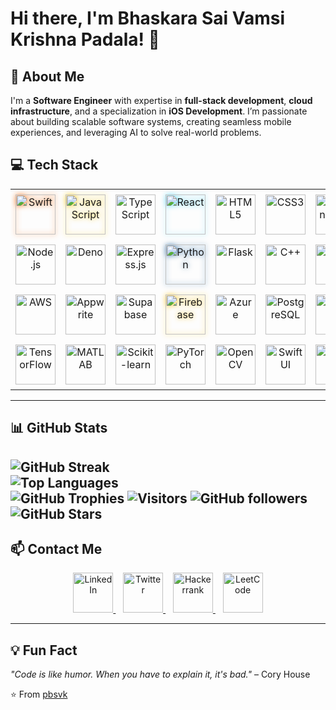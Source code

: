 # Hi there, I'm Bhaskara Sai Vamsi Krishna Padala! 👋

## 🚀 About Me  
I'm a **Software Engineer** with expertise in **full-stack development**, **cloud infrastructure**, and a specialization in **iOS Development**. I’m passionate about building scalable software systems, creating seamless mobile experiences, and leveraging AI to solve real-world problems.

## 💻 Tech Stack 

<table style="border-collapse: collapse; border: none;">
  <tr>
    <td align="center" style="padding: 8px; border: none;">
      <a href="https://swift.org/" target="_blank">
        <img src="https://skillicons.dev/icons?i=swift" alt="Swift" width="64" height="64" loading="lazy" style="filter: drop-shadow(0 0 4px #f97316);"/>
      </a>
    </td>
    <td align="center" style="padding: 8px; border: none;">
      <a href="https://www.javascript.com/" target="_blank">
        <img src="https://skillicons.dev/icons?i=javascript" alt="JavaScript" width="64" height="64" loading="lazy" style="filter: drop-shadow(0 0 4px #facc15);"/>
      </a>
    </td>
    <td align="center" style="padding: 8px; border: none;">
      <a href="https://www.typescriptlang.org/" target="_blank">
        <img src="https://skillicons.dev/icons?i=typescript" alt="TypeScript" width="64" height="64"/>
      </a>
    </td>
    <td align="center" style="padding: 8px; border: none;">
      <a href="https://reactjs.org/" target="_blank">
        <img src="https://skillicons.dev/icons?i=react" alt="React" width="64" height="64" loading="lazy" style="filter: drop-shadow(0 0 4px #61dafb);"/>
      </a>
    </td>
    <td align="center" style="padding: 8px; border: none;">
      <a href="https://developer.mozilla.org/en-US/docs/Web/Guide/HTML/HTML5" target="_blank">
        <img src="https://skillicons.dev/icons?i=html" alt="HTML5" width="64" height="64"/>
      </a>
    </td>
    <td align="center" style="padding: 8px; border: none;">
      <a href="https://developer.mozilla.org/en-US/docs/Web/CSS" target="_blank">
        <img src="https://skillicons.dev/icons?i=css" alt="CSS3" width="64" height="64"/>
      </a>
    </td>
    <td align="center" style="padding: 8px; border: none;">
      <a href="https://tailwindcss.com/" target="_blank">
        <img src="https://skillicons.dev/icons?i=tailwind" alt="TailwindCSS" width="64" height="64"/>
      </a>
    </td>
  </tr>
  <tr>
    <td align="center" style="padding: 8px; border: none;">
      <a href="https://nodejs.org/" target="_blank">
        <img src="https://skillicons.dev/icons?i=nodejs" alt="Node.js" width="64" height="64"/>
      </a>
    </td>
    <td align="center" style="padding: 8px; border: none;">
      <a href="https://deno.land/" target="_blank">
        <img src="https://skillicons.dev/icons?i=deno" alt="Deno" width="64" height="64"/>
      </a>
    </td>
    <td align="center" style="padding: 8px; border: none;">
      <a href="https://expressjs.com/" target="_blank">
        <img src="https://skillicons.dev/icons?i=express" alt="Express.js" width="64" height="64"/>
      </a>
    </td>
    <td align="center" style="padding: 8px; border: none;">
      <a href="https://www.python.org/" target="_blank">
        <img src="https://skillicons.dev/icons?i=python" alt="Python" width="64" height="64" loading="lazy" style="filter: drop-shadow(0 0 4px #3776ab);"/>
      </a>
    </td>
    <td align="center" style="padding: 8px; border: none;">
      <a href="https://flask.palletsprojects.com/" target="_blank">
        <img src="https://skillicons.dev/icons?i=flask" alt="Flask" width="64" height="64"/>
      </a>
    </td>
    <td align="center" style="padding: 8px; border: none;">
      <a href="https://isocpp.org/" target="_blank">
        <img src="https://skillicons.dev/icons?i=cpp" alt="C++" width="64" height="64"/>
      </a>
    </td>
    <td align="center" style="padding: 8px; border: none;">
      <a href="https://en.wikipedia.org/wiki/C_(programming_language)" target="_blank">
        <img src="https://skillicons.dev/icons?i=c" alt="C" width="64" height="64"/>
      </a>
    </td>
  </tr>
  <tr>
    <td align="center" style="padding: 8px; border: none;">
      <a href="https://aws.amazon.com/" target="_blank">
        <img src="https://skillicons.dev/icons?i=aws" alt="AWS" width="64" height="64"/>
      </a>
    </td>
    <td align="center" style="padding: 8px; border: none;">
      <a href="#" target="_blank">
        <img src="https://skillicons.dev/icons?i=appwrite" alt="Appwrite" width="64" height="64"/>
      </a>
    </td>
    <td align="center" style="padding: 8px; border: none;">
      <a href="https://supabase.com/" target="_blank">
        <img src="https://skillicons.dev/icons?i=supabase" alt="Supabase" width="64" height="64"/>
      </a>
    </td>
    <td align="center" style="padding: 8px; border: none;">
      <a href="https://firebase.google.com/" target="_blank">
        <img src="https://skillicons.dev/icons?i=firebase" alt="Firebase" width="64" height="64" loading="lazy" style="filter: drop-shadow(0 0 4px #ffca28);"/>
      </a>
    </td>
    <td align="center" style="padding: 8px; border: none;">
      <a href="https://azure.microsoft.com/en-us/" target="_blank">
        <img src="https://skillicons.dev/icons?i=azure" alt="Azure" width="64" height="64"/>
      </a>
    </td>
    <td align="center" style="padding: 8px; border: none;">
      <a href="https://www.postgresql.org/" target="_blank">
        <img src="https://skillicons.dev/icons?i=postgresql" alt="PostgreSQL" width="64" height="64"/>
      </a>
    </td>
    <td align="center" style="padding: 8px; border: none;">
      <a href="https://www.sqlite.org/" target="_blank">
        <img src="https://skillicons.dev/icons?i=sqlite" alt="SQLite" width="64" height="64"/>
      </a>
    </td>
  </tr>
  <tr>
    <td align="center" style="padding: 8px; border: none;">
      <a href="https://www.tensorflow.org/" target="_blank">
        <img src="https://skillicons.dev/icons?i=tensorflow" alt="TensorFlow" width="64" height="64"/>
      </a>
    </td>
    <td align="center" style="padding: 8px; border: none;">
      <a href="https://www.mathworks.com/products/matlab.html" target="_blank">
        <img src="https://skillicons.dev/icons?i=matlab" alt="MATLAB" width="64" height="64"/>
      </a>
    </td>
    <td align="center" style="padding: 8px; border: none;">
      <a href="https://scikit-learn.org/stable/" target="_blank">
        <img src="https://skillicons.dev/icons?i=scikitlearn" alt="Scikit-learn" width="64" height="64"/>
      </a>
    </td>
    <td align="center" style="padding: 8px; border: none;">
      <a href="https://pytorch.org/" target="_blank">
        <img src="https://skillicons.dev/icons?i=pytorch" alt="PyTorch" width="64" height="64"/>
      </a>
    </td>
    <td align="center" style="padding: 8px; border: none;">
      <a href="https://opencv.org/" target="_blank">
        <img src="https://skillicons.dev/icons?i=opencv" alt="OpenCV" width="64" height="64"/>
      </a>
    </td>
    <td align="center" style="padding: 8px; border: none;">
      <a href="https://developer.apple.com/swiftui/" target="_blank">
        <img src="https://github.com/user-attachments/assets/a6e0e700-0c8f-483e-abb9-8d1aafea34bd" alt="SwiftUI" width="64" height="64"/>
      </a>
    </td>
    <td align="center" style="padding: 8px; border: none;">
  <a href="https://www.djangoproject.com/" target="_blank">
    <img src="https://cdn.jsdelivr.net/gh/devicons/devicon/icons/django/django-plain.svg" alt="Django" width="64" height="64"/>
  </a>
</td>
  </tr>
</table>

---
## 📊 GitHub Stats  
![GitHub Streak](https://github-readme-streak-stats.herokuapp.com/?user=pbsvk&theme=radical&hide_border=true)  
![Top Languages](https://github-readme-stats.vercel.app/api/top-langs/?username=pbsvk&layout=compact&theme=radical&hide_border=true)  
![GitHub Trophies](https://github-profile-trophy.vercel.app/?username=pbsvk&theme=radical&no-frame=true&no-bg=false&margin-w=4)
![Visitors](https://komarev.com/ghpvc/?username=pbsvk&style=flat&color=brightgreen)
![GitHub followers](https://img.shields.io/github/followers/pbsvk?label=Follow&style=social)
![GitHub Stars](https://img.shields.io/github/stars/pbsvk?affiliations=OWNER&style=social)
---

## 📫 Contact Me  
<p align="center">
  <a href="https://linkedin.com/in/pbsvk" target="_blank">
    <img src="https://skillicons.dev/icons?i=linkedin" alt="LinkedIn" width="64" height="64"/>
  </a>
  &nbsp;&nbsp;
  <a href="https://twitter.com/pbsvk" target="_blank">
    <img src="https://upload.wikimedia.org/wikipedia/commons/thumb/5/5a/X_icon_2.svg/1483px-X_icon_2.svg.png" alt="Twitter" width="64" height="64"/>
  </a>
  &nbsp;&nbsp;
  <a href="https://www.hackerrank.com/profile/bsvkpadala" target="_blank">
    <img src="https://upload.wikimedia.org/wikipedia/commons/4/40/HackerRank_Icon-1000px.png" alt="Hackerrank" width="64" height="64"/>
  </a>
  &nbsp;&nbsp;
  <a href="https://leetcode.com/u/vamsipbs/" target="_blank">
    <img src="https://img.icons8.com/?size=100&id=wDGo581Ea5Nf&format=png" alt="LeetCode" width="64" height="64"/>
  </a>
</p>

---

## 💡 Fun Fact  
*"Code is like humor. When you have to explain it, it's bad."* – Cory House

⭐️ From [pbsvk](https://github.com/pbsvk)
